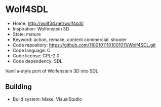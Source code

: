 # Wolf4SDL

- Home: http://wolf3d.net/wolf4sdl/
- Inspiration: Wolfenstein 3D
- State: mature
- Keyword: action, remake, content commercial, shooter
- Code repository: https://github.com/11001011101001011/Wolf4SDL.git
- Code language: C
- Code license: GPL-2.0
- Code dependency: SDL

Vanilla-style port of Wolfenstein 3D into SDL

## Building

- Build system: Make, VisualStudio
